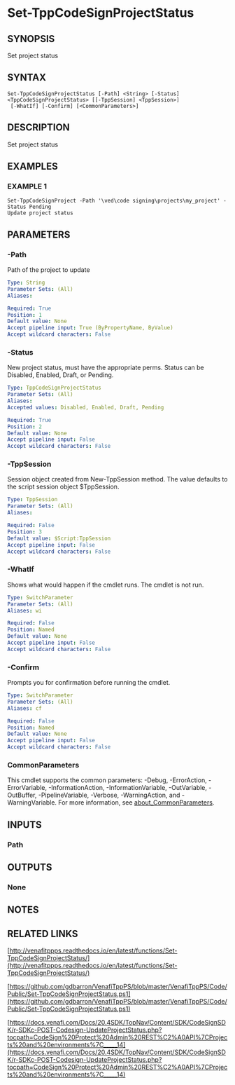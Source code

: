 # Set-TppCodeSignProjectStatus

## SYNOPSIS
Set project status

## SYNTAX

```
Set-TppCodeSignProjectStatus [-Path] <String> [-Status] <TppCodeSignProjectStatus> [[-TppSession] <TppSession>]
 [-WhatIf] [-Confirm] [<CommonParameters>]
```

## DESCRIPTION
Set project status

## EXAMPLES

### EXAMPLE 1
```
Set-TppCodeSignProject -Path '\ved\code signing\projects\my_project' -Status Pending
Update project status
```

## PARAMETERS

### -Path
Path of the project to update

```yaml
Type: String
Parameter Sets: (All)
Aliases:

Required: True
Position: 1
Default value: None
Accept pipeline input: True (ByPropertyName, ByValue)
Accept wildcard characters: False
```

### -Status
New project status, must have the appropriate perms. 
Status can be Disabled, Enabled, Draft, or Pending.

```yaml
Type: TppCodeSignProjectStatus
Parameter Sets: (All)
Aliases:
Accepted values: Disabled, Enabled, Draft, Pending

Required: True
Position: 2
Default value: None
Accept pipeline input: False
Accept wildcard characters: False
```

### -TppSession
Session object created from New-TppSession method. 
The value defaults to the script session object $TppSession.

```yaml
Type: TppSession
Parameter Sets: (All)
Aliases:

Required: False
Position: 3
Default value: $Script:TppSession
Accept pipeline input: False
Accept wildcard characters: False
```

### -WhatIf
Shows what would happen if the cmdlet runs.
The cmdlet is not run.

```yaml
Type: SwitchParameter
Parameter Sets: (All)
Aliases: wi

Required: False
Position: Named
Default value: None
Accept pipeline input: False
Accept wildcard characters: False
```

### -Confirm
Prompts you for confirmation before running the cmdlet.

```yaml
Type: SwitchParameter
Parameter Sets: (All)
Aliases: cf

Required: False
Position: Named
Default value: None
Accept pipeline input: False
Accept wildcard characters: False
```

### CommonParameters
This cmdlet supports the common parameters: -Debug, -ErrorAction, -ErrorVariable, -InformationAction, -InformationVariable, -OutVariable, -OutBuffer, -PipelineVariable, -Verbose, -WarningAction, and -WarningVariable. For more information, see [about_CommonParameters](http://go.microsoft.com/fwlink/?LinkID=113216).

## INPUTS

### Path
## OUTPUTS

### None
## NOTES

## RELATED LINKS

[http://venafitppps.readthedocs.io/en/latest/functions/Set-TppCodeSignProjectStatus/](http://venafitppps.readthedocs.io/en/latest/functions/Set-TppCodeSignProjectStatus/)

[https://github.com/gdbarron/VenafiTppPS/blob/master/VenafiTppPS/Code/Public/Set-TppCodeSignProjectStatus.ps1](https://github.com/gdbarron/VenafiTppPS/blob/master/VenafiTppPS/Code/Public/Set-TppCodeSignProjectStatus.ps1)

[https://docs.venafi.com/Docs/20.4SDK/TopNav/Content/SDK/CodeSignSDK/r-SDKc-POST-Codesign-UpdateProjectStatus.php?tocpath=CodeSign%20Protect%20Admin%20REST%C2%A0API%7CProjects%20and%20environments%7C_____14](https://docs.venafi.com/Docs/20.4SDK/TopNav/Content/SDK/CodeSignSDK/r-SDKc-POST-Codesign-UpdateProjectStatus.php?tocpath=CodeSign%20Protect%20Admin%20REST%C2%A0API%7CProjects%20and%20environments%7C_____14)

